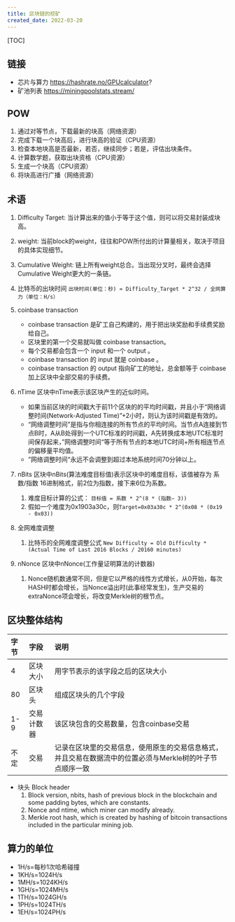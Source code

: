 ```yaml
---
title: 区块链的挖矿
created_date: 2022-03-20
---
```


[TOC]

## 链接

- 芯片与算力 https://hashrate.no/GPUcalculator?
- 矿池列表 https://miningpoolstats.stream/

## POW

1. 通过对等节点，下载最新的块高（网络资源）
2. 完成下载一个块高后，进行块高的验证（CPU资源）
3. 检查本地块高是否最新，若否，继续同步；若是，评估出块条件。
4. 计算数学题，获取出块资格（CPU资源）
5. 生成一个块高（CPU资源）
6. 将块高进行广播（网络资源）

## 术语

1. Difficulty Target: 当计算出来的值小于等于这个值，则可以将交易封装成块高。

2. weight: 当前block的weight，往往和POW所付出的计算量相关，取决于项目的具体实现细节。

3. Cumulative Weight: 链上所有weight总合。当出现分叉时，最终会选择Cumulative Weight更大的一条链。

4. 比特币的出块时间 `出块时间(单位：秒) ≈ Difficulty_Target * 2^32 / 全网算力（单位：H/s）`

5. coinbase transaction

   - coinbase transaction 是矿工自己构建的，用于把出块奖励和手续费奖励给自己。
   - 区块里的第一个交易就叫做 coinbase transaction。
   - 每个交易都会包含一个 input 和一个 output 。
   - coinbase transaction 的 input 就是 coinbase 。
   - coinbase transaction 的 output 指向矿工的地址，总金额等于 coinbase 加上区块中全部交易的手续费。

6. nTime 区块中nTime表示该区块产生的近似时间。

   - 如果当前区块的时间戳大于前11个区块的的平均时间戳，并且小于“网络调整时间(Network-Adjusted Time)”+2小时，则认为该时间戳是有效的。
   - “网络调整时间”是指与你相连接的所有节点的平均时间。当节点A连接到节点B时，A从B处得到一个UTC标准的时间戳，A先转换成本地UTC标准时间保存起来，”网络调整时间“等于所有节点的本地UTC时间+所有相连节点的偏移量平均值。
   - ”网络调整时间“永远不会调整到超过本地系统时间70分钟以上。

7. nBits 区块中nBits(算法难度目标值)表示区块中的难度目标，该值被存为 系数/指数 16进制格式，前2位为指数，接下来6位为系数。

   1. 难度目标计算的公式： `目标值 = 系数 * 2^(8 * (指数– 3))`
   2. 假如一个难度为0x1903a30c，则`Target=0x03a30c * 2^(0x08 * (0x19 - 0x03))`

8. 全网难度调整

   1. 比特币的全网难度调整公式 `New Difficulty = Old Difficulty * (Actual Time of Last 2016 Blocks / 20160 minutes)`

9. nNonce 区块中nNonce(工作量证明算法的计数器)

   1. Nonce随机数通常不同，但是它以严格的线性方式增长，从0开始，每次HASH时都会增长，当Nonce溢出时(此事经常发生)，生产交易的extraNonce项会增长，将改变Merkle树的根节点。

## 区块整体结构

| 字节 | 字段 | 说明 |
| :--- | :--------- | :----------------------------------------------------------- |
| 4 | 区块大小 | 用字节表示的该字段之后的区块大小 |
| 80 | 区块头 | 组成区块头的几个字段 |
| 1-9 | 交易计数器 | 该区块包含的交易数量，包含coinbase交易 |
| 不定 | 交易 | 记录在区块里的交易信息，使用原生的交易信息格式，并且交易在数据流中的位置必须与Merkle树的叶子节点顺序一致 |

- 块头 Block header
  1. Block version, nbits, hash of previous block in the blockchain and some padding bytes, which are constants.
  2. Nonce and ntime, which miner can modify already.
  3. Merkle root hash, which is created by hashing of bitcoin transactions included in the particular mining job.

## 算力的单位

- 1H/s=每秒1次哈希碰撞
- 1KH/s=1024H/s
- 1MH/s=1024KH/s
- 1GH/s=1024MH/s
- 1TH/s=1024GH/s
- 1PH/s=1024TH/s
- 1EH/s=1024PH/s
